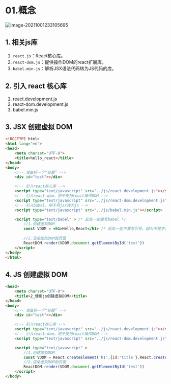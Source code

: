 # 01.概念

![image-20211001233105695](https://raw.githubusercontent.com/TWDH/Leetcode-From-Zero/pictures/img/image-20211001233105695.png)

## 1. 相关js库

1. `react.js`：React核心库。
2. `react-dom.js`：提供操作DOM的react扩展库。
3. `babel.min.js`：解析JSX语法代码转为JS代码的库。

## 2. 引入 react 核心库

1. react.development.js
2. react-dom.development.js
3. babel.min.js

## 3. JSX 创建虚拟 DOM

```html
<!DOCTYPE html>
<html lang="en">
<head>
	<meta charset="UTF-8">
	<title>hello_react</title>
</head>
<body>
	<!-- 准备好一个“容器” -->
	<div id="test"></div>

	<!-- 引入react核心库 -->
	<script type="text/javascript" src="../js/react.development.js"></script>
	<!-- 引入react-dom，用于支持react操作DOM -->
	<script type="text/javascript" src="../js/react-dom.development.js"></script>
	<!-- 引入babel，用于将jsx转为js -->
	<script type="text/javascript" src="../js/babel.min.js"></script>

	<script type="text/babel" > /* 此处一定要写babel */
		//1.创建虚拟DOM
		const VDOM = <h1>Hello,React</h1> /* 此处一定不要写引号，因为不是字符串 */
		
		//2.渲染虚拟DOM到页面
		ReactDOM.render(VDOM,document.getElementById('test'))
	</script>
</body>
</html>
```

## 4. JS 创建虚拟 DOM

```html
<head>
	<meta charset="UTF-8">
	<title>2_使用js创建虚拟DOM</title>
</head>
<body>
	<!-- 准备好一个“容器” -->
	<div id="test"></div>

	<!-- 引入react核心库 -->
	<script type="text/javascript" src="../js/react.development.js"></script>
	<!-- 引入react-dom，用于支持react操作DOM -->
	<script type="text/javascript" src="../js/react-dom.development.js"></script>

	<script type="text/javascript" > 
		//1.创建虚拟DOM
		const VDOM = React.createElement('h1',{id:'title'},React.createElement('span',{},'Hello,React'))
		//2.渲染虚拟DOM到页面
		ReactDOM.render(VDOM,document.getElementById('test'))
	</script>
</body>
```





























































